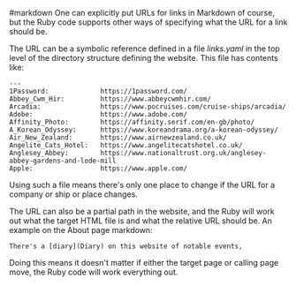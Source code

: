 #markdown
One can explicitly put URLs for links in Markdown of course, but the Ruby
code supports other ways of specifying what the URL for a link should be.

The URL can be a symbolic reference defined in a file *links.yaml* in the
top level of the directory structure defining the website. This file has
contents like:

~~~
---
1Password:             https://1password.com/
Abbey_Cwm_Hir:         https://www.abbeycwmhir.com/
Arcadia:               https://www.pocruises.com/cruise-ships/arcadia/
Adobe:                 https://www.adobe.com/
Affinity_Photo:        https://affinity.serif.com/en-gb/photo/
A_Korean_Odyssey:      https://www.koreandrama.org/a-korean-odyssey/
Air_New_Zealand:       https://www.airnewzealand.co.uk/
Angelite_Cats_Hotel:   https://www.angelitecatshotel.co.uk/
Anglesey_Abbey:        https://www.nationaltrust.org.uk/anglesey-abbey-gardens-and-lode-mill
Apple:                 https://www.apple.com/
~~~

Using such a file means there's only one place to change if the URL for
a company or ship or place changes.

The URL can also be a partial path in the website, and the Ruby
will work out what the target HTML file is and what the relative URL
should be. An example on the About page markdown:

~~~
There's a [diary](Diary) on this website of notable events,
~~~

Doing this means it doesn't matter if either the target page or
calling page move, the Ruby code will work everything out.
